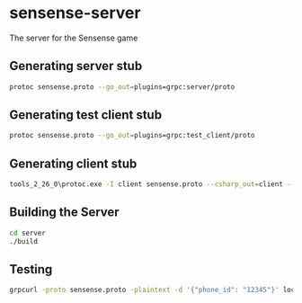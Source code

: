 # sensense-server
The server for the Sensense game

## Generating server stub

```bash
protoc sensense.proto --go_out=plugins=grpc:server/proto
```

## Generating test client stub

```bash
protoc sensense.proto --go_out=plugins=grpc:test_client/proto
```

## Generating client stub

```bash
tools_2_26_0\protoc.exe -I client sensense.proto --csharp_out=client --grpc_out=client --plugin=protoc-gen-grpc=tools_2_26_0\grpc_csharp_plugin.exe --proto_path=.
```

## Building the Server

```bash
cd server
./build
```

## Testing

```bash
grpcurl -proto sensense.proto -plaintext -d '{"phone_id": "12345"}' localhost:50051 GameService/StartGame
```